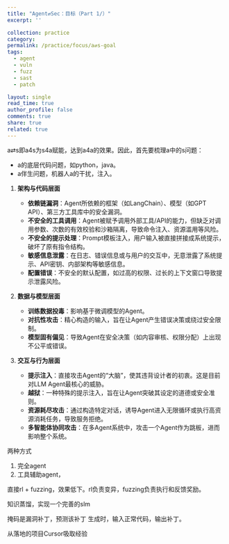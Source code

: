 ```yaml
---
title: "Agent⇄Sec：目标（Part 1/）"
excerpt: ''

collection: practice
category: 
permalink: /practice/focus/a⇄s-goal
tags: 
  - agent
  - vuln
  - fuzz
  - sast
  - patch

layout: single
read_time: true
author_profile: false
comments: true
share: true
related: true
---
```


a⇄s即a4s为s4a赋能，达到a4a的效果。因此，首先要梳理a中的s问题：
- a的底层代码问题，如python，java。
- a伴生问题，机器人a的干扰，注入。

1.  **架构与代码层面**
    *   **依赖链漏洞**：Agent所依赖的框架（如LangChain）、模型（如GPT API）、第三方工具库中的安全漏洞。
    *   **不安全的工具调用**：Agent被赋予调用外部工具/API的能力，但缺乏对调用参数、次数的有效校验和沙箱隔离，导致命令注入、资源滥用等风险。
    *   **不安全的提示处理**：Prompt模板注入，用户输入被直接拼接成系统提示，破坏了原有指令结构。
    *   **敏感信息泄露**：在日志、错误信息或与用户的交互中，无意泄露了系统提示、API密钥、内部架构等敏感信息。
    *   **配置错误**：不安全的默认配置，如过高的权限、过长的上下文窗口导致提示泄露风险。

2.  **数据与模型层面**
    *   **训练数据投毒**：影响基于微调模型的Agent。
    *   **对抗性攻击**：精心构造的输入，旨在让Agent产生错误决策或绕过安全限制。
    *   **模型固有偏见**：导致Agent在安全决策（如内容审核、权限分配）上出现不公平或错误。

3.  **交互与行为层面**
    *   **提示注入**：直接攻击Agent的“大脑”，使其违背设计者的初衷。这是目前对LLM Agent最核心的威胁。
    *   **越狱**：一种特殊的提示注入，旨在让Agent突破其设定的道德或安全准则。
    *   **资源耗尽攻击**：通过构造特定对话，诱导Agent进入无限循环或执行高资源消耗任务，导致服务拒绝。
    *   **多智能体协同攻击**：在多Agent系统中，攻击一个Agent作为跳板，进而影响整个系统。

两种方式
1. 完全agent
2. 工具辅助agent，

直接rl + fuzzing，效果低下。rl负责变异，fuzzing负责执行和反馈奖励。

知识蒸馏，实现一个完善的slm

掩码是漏洞补丁，预测该补丁
生成时，输入正常代码，输出补丁。

从落地的项目Cursor吸取经验